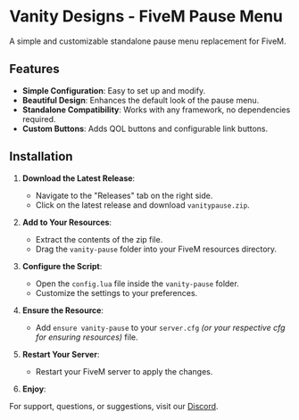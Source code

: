 # Vanity Designs - FiveM Pause Menu

A simple and customizable standalone pause menu replacement for FiveM.

## Features

- **Simple Configuration**: Easy to set up and modify.
- **Beautiful Design**: Enhances the default look of the pause menu.
- **Standalone Compatibility**: Works with any framework, no dependencies required.
- **Custom Buttons**: Adds QOL buttons and configurable link buttons.

## Installation

1. **Download the Latest Release**:
   - Navigate to the "Releases" tab on the right side.
   - Click on the latest release and download `vanitypause.zip`.

2. **Add to Your Resources**:
   - Extract the contents of the zip file.
   - Drag the `vanity-pause` folder into your FiveM resources directory.

3. **Configure the Script**:
   - Open the `config.lua` file inside the `vanity-pause` folder.
   - Customize the settings to your preferences.

4. **Ensure the Resource**:
   - Add `ensure vanity-pause` to your `server.cfg` *(or your respective cfg for ensuring resources)* file.

5. **Restart Your Server**:
   - Restart your FiveM server to apply the changes.

6. **Enjoy**:

For support, questions, or suggestions, visit our [Discord](https://discord.vanitdesigns.xyz).